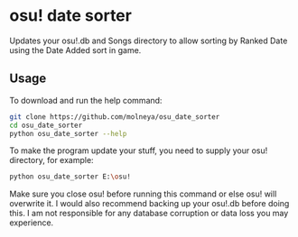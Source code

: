 # osu! date sorter

Updates your osu!.db and Songs directory to allow sorting by Ranked Date using the Date Added sort in game.

## Usage

To download and run the help command:

```bash
git clone https://github.com/molneya/osu_date_sorter
cd osu_date_sorter
python osu_date_sorter --help
```

To make the program update your stuff, you need to supply your osu! directory, for example:

```bash
python osu_date_sorter E:\osu!
```

Make sure you close osu! before running this command or else osu! will overwrite it.
I would also recommend backing up your osu!.db before doing this. I am not responsible for any database corruption or data loss you may experience.
